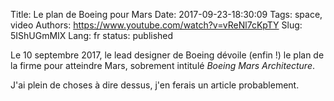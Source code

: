 Title: Le plan de Boeing pour Mars
Date: 2017-09-23-18:30:09
Tags: space, video
Authors: https://www.youtube.com/watch?v=vReNl7cKpTY
Slug: 5IShUGmMIX
Lang: fr
status: published

Le 10 septembre 2017, le lead designer de Boeing dévoile (enfin !)
le plan de la firme pour atteindre Mars,
sobrement intitulé *Boeing Mars Architecture*.

J'ai plein de choses à dire dessus,
j'en ferais un article probablement.
